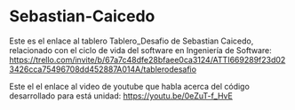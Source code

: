 # Sebastian-Caicedo
Este es el enlace al tablero Tablero_Desafio de Sebastian Caicedo, relacionado con el ciclo de vida del software en Ingeniería de Software: https://trello.com/invite/b/67a7c48dfe28bfaee0ca3124/ATTI669289f23d023426cca75496708dd452887A014A/tablerodesafio

Este el el enlace al video de youtube que habla acerca del código desarrollado para está unidad: https://youtu.be/0eZuT-f_HvE
          
